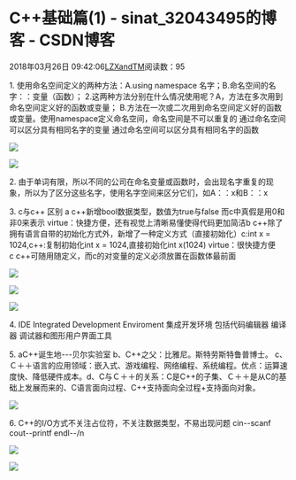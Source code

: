 # C++基础篇(1) - sinat_32043495的博客 - CSDN博客





2018年03月26日 09:42:06[LZXandTM](https://me.csdn.net/sinat_32043495)阅读数：95








1. 使用命名空间定义的两种方法：A.using namespace 名字；B.命名空间的名字：：变量（函数）； 2.这两种方法分别在什么情况使用呢？A，方法在多次用到命名空间定义好的函数或变量； B.方法在一次或二次用到命名空间定义好的函数或变量。使用namespace定义命名空间，命名空间是不可以重复的 通过命名空间可以区分具有相同名字的变量 通过命名空间可以区分具有相同名字的函数

![](https://img-blog.csdn.net/20180326094119464)


![](https://img-blog.csdn.net/20180326093955807)


2. 由于单词有限，所以不同的公司在命名变量或函数时，会出现名字重复的现象，所以为了区分这些名字，使用名字空间来区分它们，如A：：x和B：：x

3. c与c++ 区别 a c++新增bool数据类型，数值为true与false 而c中真假是用0和非0来表示 virtue：快捷方便，还有视觉上清晰易懂使得代码更加简洁b c++除了拥有语言自带的初始化方式外，新增了一种定义方式（直接初始化）c:int x = 1024,c++:复制初始化int x = 1024,直接初始化int x(1024) virtue：很快捷方便 c c++可随用随定义，而c的对变量的定义必须放置在函数体最前面

![](https://img-blog.csdn.net/20180326094018120)


![](https://img-blog.csdn.net/20180326094111560)


![](https://img-blog.csdn.net/2018032609402918)


4. IDE Integrated Development Enviroment 集成开发环境 包括代码编辑器 编译器 调试器和图形用户界面工具

5. aC++诞生地---贝尔实验室 b、C++之父：比雅尼。斯特劳斯特鲁普博士。 c、Ｃ＋＋语言的应用领域：嵌入式、游戏编程、网络编程、系统编程。优点：运算速度快、降低硬件成本。d、C与Ｃ＋＋的关系：C是C++的子集、Ｃ＋＋是从C的基础上发展而来的、C语言面向过程、C++支持面向全过程+支持面向对象。

![](https://img-blog.csdn.net/20180326094040725)


6. C++的I/O方式不关注占位符，不关注数据类型，不易出现问题 cin--scanf cout--printf endl--/n

![](https://img-blog.csdn.net/20180326094052753)


![](https://img-blog.csdn.net/2018032609414091)





